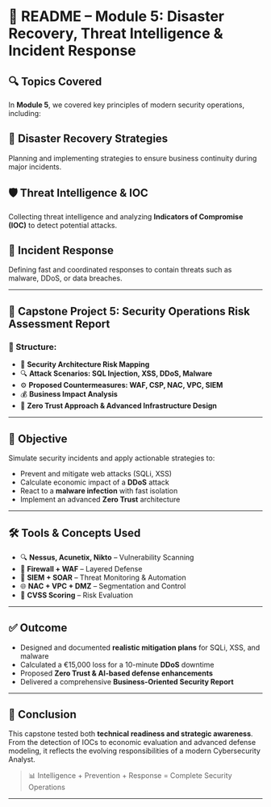 # 🔐 README – Module 5: Disaster Recovery, Threat Intelligence & Incident Response

## 🔍 Topics Covered

In **Module 5**, we covered key principles of modern security operations, including:

## 🧩 Disaster Recovery Strategies  
Planning and implementing strategies to ensure business continuity during major incidents.

## 🛡️ Threat Intelligence & IOC  
Collecting threat intelligence and analyzing **Indicators of Compromise (IOC)** to detect potential attacks.

## 🚨 Incident Response  
Defining fast and coordinated responses to contain threats such as malware, DDoS, or data breaches.

---

## 📄 Capstone Project 5: Security Operations Risk Assessment Report

### 📂 Structure:

- 📌 **Security Architecture Risk Mapping**
- 🔍 **Attack Scenarios: SQL Injection, XSS, DDoS, Malware**
- ⚙️ **Proposed Countermeasures: WAF, CSP, NAC, VPC, SIEM**
- 💰 **Business Impact Analysis**
- 🧠 **Zero Trust Approach & Advanced Infrastructure Design**

---

## 🎯 Objective

Simulate security incidents and apply actionable strategies to:

- Prevent and mitigate web attacks (SQLi, XSS)
- Calculate economic impact of a **DDoS** attack
- React to a **malware infection** with fast isolation
- Implement an advanced **Zero Trust** architecture

---

## 🛠️ Tools & Concepts Used

- 🔍 **Nessus, Acunetix, Nikto** – Vulnerability Scanning
- 🔐 **Firewall + WAF** – Layered Defense
- 🧠 **SIEM + SOAR** – Threat Monitoring & Automation
- 🌐 **NAC + VPC + DMZ** – Segmentation and Control
- 🧮 **CVSS Scoring** – Risk Evaluation

---

## ✅ Outcome

- Designed and documented **realistic mitigation plans** for SQLi, XSS, and malware
- Calculated a €15,000 loss for a 10-minute **DDoS** downtime
- Proposed **Zero Trust & AI-based defense enhancements**
- Delivered a comprehensive **Business-Oriented Security Report**

---

## 🧠 Conclusion

This capstone tested both **technical readiness and strategic awareness**. From the detection of IOCs to economic evaluation and advanced defense modeling, it reflects the evolving responsibilities of a modern Cybersecurity Analyst.

> 📊 Intelligence + Prevention + Response = Complete Security Operations

---
